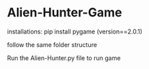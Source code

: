 # Alien-Hunter-Game

installations:
pip install pygame  (version==2.0.1)

follow the same folder structure

Run the Alien-Hunter.py file to run game

